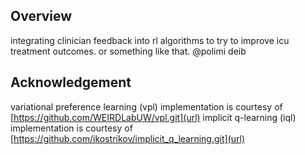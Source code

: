 ## Overview
integrating clinician feedback into rl algorithms to try to improve icu treatment outcomes. or something like that. @polimi deib

## Acknowledgement
variational preference learning (vpl) implementation is courtesy of [https://github.com/WEIRDLabUW/vpl.git](url)
implicit q-learning (iql) implementation is courtesy of [https://github.com/ikostrikov/implicit_q_learning.git](url)
